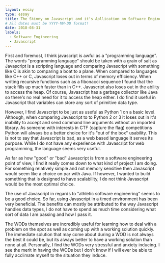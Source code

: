 ```yaml
---
layout: essay
type: essay
title: The Skinny on Javascript and it's Apllication on Software Engineering.
# All dates must be YYYY-MM-DD format!
date: 2018-08-31
labels:
  - Software Engineering
  - Javascript
---
```


First and foremost, I think javascript is awful as a "programming language". The words "programming language" should be taken with a grain of salt as Javascript is a scripting language and comparing Javascript with something like C is akin to comparing a boat to a plane. When compared to languages like C++ or C, Javascript loses out in terms of memory efficiency. When writing recursive functions such as a fibonacci sequence I found that the stack fills up much faster than in C++. Javascript also loses out in the ability to access the heap. Of course, Javascript has a garbage collector like Java so there's no real need for it to access the heap either. I do find it useful in Javascript that variables can store any sort of primitive data type.  

However, I find Javascript to be just as useful as Python 1 on a basic level. Although, when comparing Javascript to to Python 2 or 3 it loses out in it's inability to accept and send command line arguments without an imported library. As someone with interests in CTF (capture the flag) competitions Python will always be a better choice for it's "out of the box" usability. This is not to say that Javascript is bad, as a web based language it serves its purpose. While I do not have any experience with Javascript for web programming, the language seems very useful.

As far as how "good" or "bad" Javascript is from a software engineering point of view, I find it really comes down to what kind of project I am doing. For something relatively simple and not memory sensitive then Javascript would seem like a choice on par with Java. If however, I wanted to build something that is designed to have scalability, I do not think Javascript would be the most optimal choice.

The use of Javascript in regards to "athletic software engineering" seems to be a good choice. So far, using Javascript in a timed environment has been very beneficial. The benefits can mostly be attributed to the way Javascript handles data types, I do not have to spend as much time considering what sort of data I am passing and how I pass it. 

The WODs themselves are incredibly useful for learning how to deal with a problem on the spot as well as coming up with a working solution quickly. The immediate solution that may come about during a WOD is not always the best it could be, but its always better to have a working solution than none at all. Personally, I find the WODs very stressful and anxiety inducing. I see the merit in having the WODs but I don't know if I will ever be able to fully acclimate myself to the situation they induce. 
